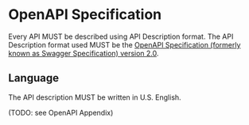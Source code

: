 # OpenAPI Specification
Every API MUST be described using API Description format. The API Description format used MUST be the [OpenAPI Specification (formerly known as Swagger Specification) version 2.0](https://github.com/OAI/OpenAPI-Specification/blob/master/versions/2.0.md).

## Language
The API description MUST be written in U.S. English.

(TODO: see OpenAPI Appendix)